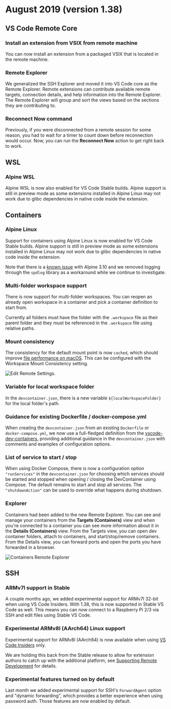 # August 2019 (version 1.38)

## VS Code Remote Core

### Install an extension from VSIX from remote machine

You can now install an extension from a packaged VSIX that is located in the remote machine.

### Remote Explorer

We generalized the SSH Explorer and moved it into VS Code core as the Remote Explorer. Remote extensions can contribute available remote targets, connection details, and help information into the Remote Explorer. The Remote Explorer will group and sort the views based on the sections they are contributing to.

### Reconnect Now command

Previously, if you were disconnected from a remote session for some reason, you had to wait for a timer to count down before reconnection would occur. Now, you can run the **Reconnect Now** action to get right back to work.

## WSL

### Alpine WSL

Alpine WSL is now also enabled for VS Code Stable builds. Alpine support is still in preview mode as some extensions installed in Alpine Linux may not work due to glibc dependencies in native code inside the extension.

## Containers

### Alpine Linux

Support for containers using Alpine Linux is now enabled for VS Code Stable builds. Alpine support is still in preview mode as some extensions installed in Alpine Linux may not work due to glibc dependencies in native code inside the extension.

Note that there is a [known issue](https://github.com/microsoft/vscode-remote-release/issues/1026) with Alpine 3.10 and we removed logging through the `spdlog` library as a workaround while we continue to investigate.

### Multi-folder workspace support

There is now support for multi-folder workspaces. You can reopen an already open workspace in a container and pick a container definition to start from.

Currently all folders must have the folder with the `.workspace` file as their parent folder and they must be referenced in the `.workspace` file using relative paths.

### Mount consistency

The consistency for the default mount point is now `cached`, which should improve [file performance on macOS](https://docs.docker.com/docker-for-mac/osxfs-caching/). This can be configured with the Workspace Mount Consistency setting.

![Edit Remote Settings](images/1_38/consistency-setting.png).

### Variable for local workspace folder

In the `devcontainer.json`, there is a new variable `${localWorkspaceFolder}` for the local folder's path.

### Guidance for existing Dockerfile / docker-compose.yml

When creating the `devcontainer.json` from an existing `Dockerfile` or `docker-compose.yml`, we now use a full-fledged definition from the [vscode-dev-containers](https://github.com/microsoft/vscode-dev-containers), providing additional guidance in the `devcontainer.json` with comments and examples of configuration options.

### List of service to start / stop

When using Docker Compose, there is now a configuration option `"runServices"` in the `devcontainer.json` for choosing which services should be started and stopped when opening / closing the DevContainer using Compose. The default remains to start and stop all services. The `"shutdownAction"` can be used to override what happens during shutdown.

### Explorer

Containers had been added to the new Remote Explorer. You can see and manage your containers from the **Targets (Containers)** view and when you're connected to a container you can see more information about it in the **Details (Containers)** view. From the Targets view, you can open dev container folders, attach to containers, and start/stop/remove containers. From the Details view, you can forward ports and open the ports you have forwarded in a browser.

![Containers Remote Explorer](images/1_38/containers-explorer.png)

## SSH

### ARMv7l support in Stable

A couple months ago, we added experimental support for ARMv7l 32-bit when using VS Code Insiders. With 1.38, this is now supported in Stable VS Code as well. This means you can now connect to a Raspberry Pi 2/3 via SSH and edit files using Stable VS Code.

### Experimental ARMv8l (AArch64) Linux support

Experimental support for ARMv8l (AArch64) is now available when using [VS Code Insiders](https://code.visualstudio.com/insiders/) only.

We are holding this back from the Stable release to allow for extension authors to catch up with the additional platform, see [Supporting Remote Development](https://code.visualstudio.com/api/advanced-topics/remote-extensions) for details.

### Experimental features turned on by default

Last month we added experimental support for SSH's `ForwardAgent` option and "dynamic forwarding", which provides a better experience when using password auth. Those features are now enabled by default.
